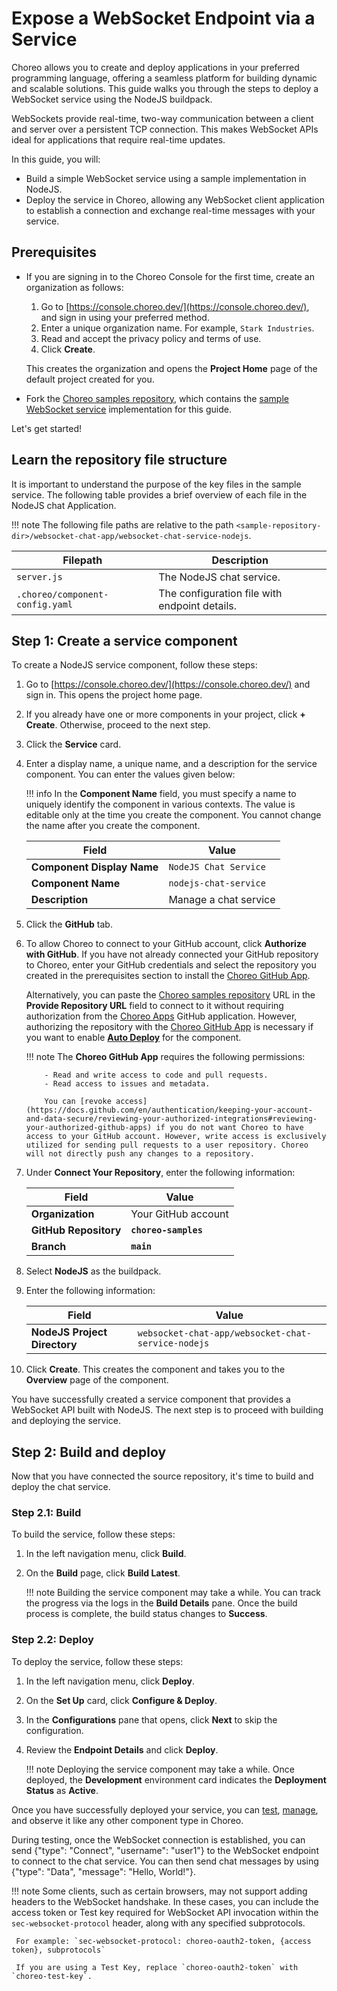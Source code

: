 # Expose a WebSocket Endpoint via a Service

Choreo allows you to create and deploy applications in your preferred programming language, offering a seamless platform for building dynamic and scalable solutions. This guide walks you through the steps to deploy a WebSocket service using the NodeJS buildpack.

WebSockets provide real-time, two-way communication between a client and server over a persistent TCP connection. This makes WebSocket APIs ideal for applications that require real-time updates.

In this guide, you will:

- Build a simple WebSocket service using a sample implementation in NodeJS.
- Deploy the service in Choreo, allowing any WebSocket client application to establish a connection and exchange real-time messages with your service.

## Prerequisites

- If you are signing in to the Choreo Console for the first time, create an organization as follows:

    1. Go to [https://console.choreo.dev/](https://console.choreo.dev/), and sign in using your preferred method.
    2. Enter a unique organization name. For example, `Stark Industries`.
    3. Read and accept the privacy policy and terms of use.
    4. Click **Create**.

    This creates the organization and opens the **Project Home** page of the default project created for you.

- Fork the [Choreo samples repository](https://github.com/wso2/choreo-samples/), which contains the [sample WebSocket service](https://github.com/wso2/choreo-samples/tree/main/websocket-chat-app) implementation for this guide.

Let's get started!

## Learn the repository file structure

It is important to understand the purpose of the key files in the sample service. The following table provides a brief overview of each file in the NodeJS chat Application.

!!! note
    The following file paths are relative to the path `<sample-repository-dir>/websocket-chat-app/websocket-chat-service-nodejs`.

|Filepath                        | Description                                                     |
|--------------------------------|-----------------------------------------------------------------|
| `server.js`                    | The NodeJS chat service.                                        |
| `.choreo/component-config.yaml`| The configuration file with endpoint details.                   |

## Step 1: Create a service component 

To create a NodeJS service component, follow these steps:

1. Go to [https://console.choreo.dev/](https://console.choreo.dev/) and sign in. This opens the project home page.
2. If you already have one or more components in your project, click **+ Create**. Otherwise, proceed to the next step.
3. Click the **Service** card.
4. Enter a display name, a unique name, and a description for the service component. You can enter the values given below:

    !!! info
         In the **Component Name** field, you must specify a name to uniquely identify the component in various contexts. The value is editable only at the time you create the component. You cannot change the name after you create the component.

    | **Field**                 | **Value**               |
    |---------------------------|-------------------------|
    | **Component Display Name**| `NodeJS Chat Service`   |
    | **Component Name**        | `nodejs-chat-service`   |
    | **Description**           | Manage a chat service   |

5. Click the **GitHub** tab.
6. To allow Choreo to connect to your GitHub account, click **Authorize with GitHub**. If you have not already connected your GitHub repository to Choreo, enter your GitHub credentials and select the repository you created in the prerequisites section to install the [Choreo GitHub App](https://github.com/marketplace/choreo-apps).

    Alternatively, you can paste the [Choreo samples repository](https://github.com/wso2/choreo-samples) URL in the **Provide Repository URL** field to connect to it without requiring authorization from the [Choreo Apps](https://github.com/marketplace/choreo-apps) GitHub application. However, authorizing the repository with the [Choreo GitHub App](https://github.com/marketplace/choreo-apps) is necessary if you want to enable [**Auto Deploy**](https://wso2.com/choreo/docs/choreo-concepts/ci-cd/#deploy) for the component.

    !!! note
           The **Choreo GitHub App** requires the following permissions:

           - Read and write access to code and pull requests.
           - Read access to issues and metadata.
             
           You can [revoke access](https://docs.github.com/en/authentication/keeping-your-account-and-data-secure/reviewing-your-authorized-integrations#reviewing-your-authorized-github-apps) if you do not want Choreo to have access to your GitHub account. However, write access is exclusively utilized for sending pull requests to a user repository. Choreo will not directly push any changes to a repository.

7. Under **Connect Your Repository**, enter the following information:

    | **Field**               | **Value**               |
    |-------------------------|-------------------------|
    | **Organization**        | Your GitHub account     |
    | **GitHub Repository**   | **`choreo-samples`**    |
    | **Branch**              | **`main`**              |

8. Select **NodeJS** as the buildpack.
9. Enter the following information:

    | **Field**                      | **Value**                                           |
    |--------------------------------|-----------------------------------------------------|
    | **NodeJS Project Directory**   | `websocket-chat-app/websocket-chat-service-nodejs`  |

10. Click **Create**. This creates the component and takes you to the **Overview** page of the component.

You have successfully created a service component that provides a WebSocket API built with NodeJS. The next step is to proceed with building and deploying the service.

## Step 2: Build and deploy

Now that you have connected the source repository, it's time to build and deploy the chat service.

### Step 2.1: Build

To build the service, follow these steps:

1. In the left navigation menu, click **Build**.
2. On the **Build** page, click **Build Latest**.

    !!! note
        Building the service component may take a while. You can track the progress via the logs in the **Build Details** pane. Once the build process is complete, the build status changes to **Success**.

### Step 2.2: Deploy

To deploy the service, follow these steps: 

1. In the left navigation menu, click **Deploy**.
2. On the **Set Up** card, click **Configure & Deploy**.
3. In the **Configurations** pane that opens, click **Next** to skip the configuration.
4. Review the **Endpoint Details** and click **Deploy**.

    !!! note
        Deploying the service component may take a while. Once deployed, the **Development** environment card indicates the **Deployment Status** as **Active**.

Once you have successfully deployed your service, you can [test](../../testing/test-websocket-endpoints-via-the-websocket-console.md), [manage](../../api-management/lifecycle-management.md), and observe it like any other component type in Choreo.

During testing, once the WebSocket connection is established, you can send {"type": "Connect", "username": "user1"} to the WebSocket endpoint to connect to the chat service. You can then send chat messages by using {"type": "Data", "message": "Hello, World!"}.

!!! note
     Some clients, such as certain browsers, may not support adding headers to the WebSocket handshake. In these cases, you can include the access token or Test key required for WebSocket API invocation within the `sec-websocket-protocol` header, along with any specified subprotocols.

     For example: `sec-websocket-protocol: choreo-oauth2-token, {access token}, subprotocols`

     If you are using a Test Key, replace `choreo-oauth2-token` with `choreo-test-key`.
